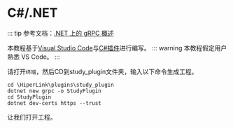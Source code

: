 # C#/.NET

::: tip
参考文档：[.NET 上的 gRPC 概述](https://learn.microsoft.com/zh-cn/aspnet/core/grpc/)

本教程基于[Visual Studio Code](https://code.visualstudio.com/download)与[C#插件](https://marketplace.visualstudio.com/items?itemName=ms-dotnettools.csharp)进行编写。
::: warning
本教程假定用户熟悉 VS Code。
:::

请打开`终端`，然后CD到study_plugin文件夹，输入以下命令生成工程。

``` terminal
cd \HiperLink\plugins\study_plugin
dotnet new grpc -o StudyPlugin
cd StudyPlugin
dotnet dev-certs https --trust
```

让我们打开工程。
